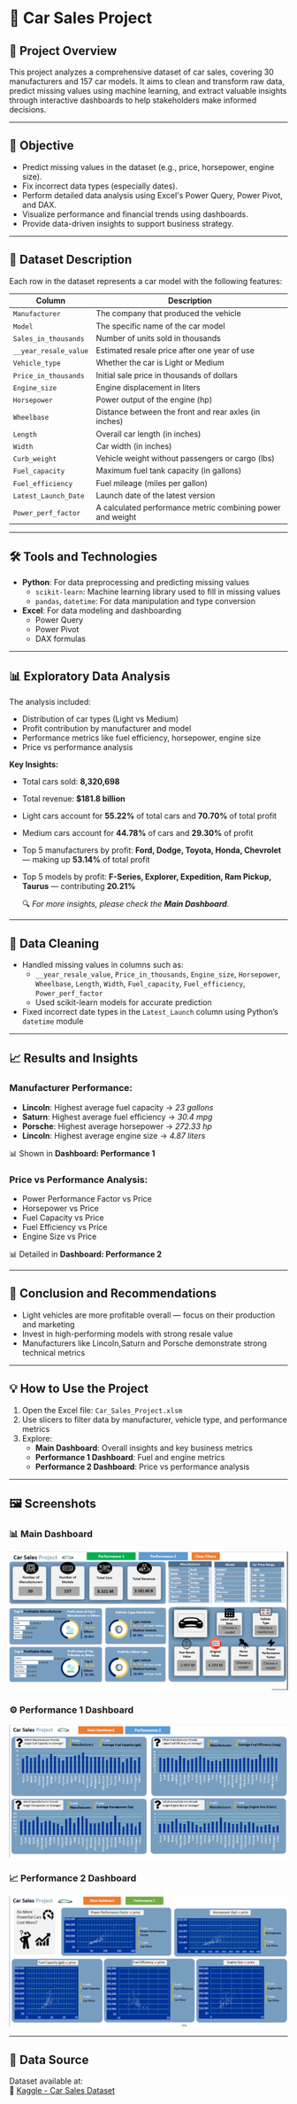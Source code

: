 # 🚗 Car Sales Project

## 📌 Project Overview  
This project analyzes a comprehensive dataset of car sales, covering 30 manufacturers and 157 car models. It aims to clean and transform raw data, predict missing values using machine learning, and extract valuable insights through interactive dashboards to help stakeholders make informed decisions.

---

## 🎯 Objective  
- Predict missing values in the dataset (e.g., price, horsepower, engine size).
- Fix incorrect data types (especially dates).
- Perform detailed data analysis using Excel's Power Query, Power Pivot, and DAX.
- Visualize performance and financial trends using dashboards.
- Provide data-driven insights to support business strategy.

---

## 🧾 Dataset Description  
Each row in the dataset represents a car model with the following features:

| Column | Description |
|--------|-------------|
| `Manufacturer` | The company that produced the vehicle |
| `Model` | The specific name of the car model |
| `Sales_in_thousands` | Number of units sold in thousands |
| `__year_resale_value` | Estimated resale price after one year of use |
| `Vehicle_type` | Whether the car is Light or Medium |
| `Price_in_thousands` | Initial sale price in thousands of dollars |
| `Engine_size` | Engine displacement in liters |
| `Horsepower` | Power output of the engine (hp) |
| `Wheelbase` | Distance between the front and rear axles (in inches) |
| `Length` | Overall car length (in inches) |
| `Width` | Car width (in inches) |
| `Curb_weight` | Vehicle weight without passengers or cargo (lbs) |
| `Fuel_capacity` | Maximum fuel tank capacity (in gallons) |
| `Fuel_efficiency` | Fuel mileage (miles per gallon) |
| `Latest_Launch_Date` | Launch date of the latest version |
| `Power_perf_factor` | A calculated performance metric combining power and weight |

---

## 🛠️ Tools and Technologies  
- **Python**: For data preprocessing and predicting missing values  
  - `scikit-learn`: Machine learning library used to fill in missing values  
  - `pandas`, `datetime`: For data manipulation and type conversion  
- **Excel**: For data modeling and dashboarding  
  - Power Query  
  - Power Pivot  
  - DAX formulas  

---

## 📊 Exploratory Data Analysis  
The analysis included:
- Distribution of car types (Light vs Medium)
- Profit contribution by manufacturer and model
- Performance metrics like fuel efficiency, horsepower, engine size
- Price vs performance analysis

**Key Insights:**
- Total cars sold: **8,320,698**
- Total revenue: **$181.8 billion**
- Light cars account for **55.22%** of total cars and **70.70%** of total profit
- Medium cars account for **44.78%** of cars and **29.30%** of profit
- Top 5 manufacturers by profit: **Ford, Dodge, Toyota, Honda, Chevrolet** — making up **53.14%** of total profit
- Top 5 models by profit: **F-Series, Explorer, Expedition, Ram Pickup, Taurus** — contributing **20.21%**

  🔍 *For more insights, please check the **Main Dashboard**.*
---

## 🧹 Data Cleaning  
- Handled missing values in columns such as:
  - `__year_resale_value`, `Price_in_thousands`, `Engine_size`, `Horsepower`, `Wheelbase`, `Length`, `Width`, `Fuel_capacity`, `Fuel_efficiency`, `Power_perf_factor`
  - Used scikit-learn models for accurate prediction
- Fixed incorrect date types in the `Latest_Launch` column using Python’s `datetime` module

---

## 📈 Results and Insights  

### Manufacturer Performance:
- **Lincoln**: Highest average fuel capacity → *23 gallons*
- **Saturn**: Highest average fuel efficiency → *30.4 mpg*
- **Porsche**: Highest average horsepower → *272.33 hp*
- **Lincoln**: Highest average engine size → *4.87 liters*

📊 Shown in **Dashboard: Performance 1**

### Price vs Performance Analysis:
- Power Performance Factor vs Price  
- Horsepower vs Price  
- Fuel Capacity vs Price  
- Fuel Efficiency vs Price  
- Engine Size vs Price  

📊 Detailed in **Dashboard: Performance 2**

---

## 📌 Conclusion and Recommendations  
- Light vehicles are more profitable overall — focus on their production and marketing
- Invest in high-performing models with strong resale value
- Manufacturers like Lincoln,Saturn and Porsche demonstrate strong technical metrics

---

## 💡 How to Use the Project  
1. Open the Excel file: `Car_Sales_Project.xlsm`  
2. Use slicers to filter data by manufacturer, vehicle type, and performance metrics  
3. Explore:
   - **Main Dashboard**: Overall insights and key business metrics 
   - **Performance 1 Dashboard**: Fuel and engine metrics
   - **Performance 2 Dashboard**: Price vs performance analysis

---

## 🖼️ Screenshots  

### 📊 Main Dashboard  
![Main Dashboard](Screenshots/MainDashboard.png)

### ⚙️ Performance 1 Dashboard  
![Performance 1 Dashboard](Screenshots/Performance1Dashboard.png)

### 📈 Performance 2 Dashboard  
![Performance 2 Dashboard](Screenshots/Performance2Dashboard.png)

---

## 📂 Data Source  
Dataset available at:  
🔗 [Kaggle - Car Sales Dataset](https://www.kaggle.com/datasets/gagandeep16/car-sales)
